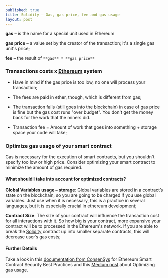 ```yaml
---
published: true
title: Solidity – Gas, gas price, fee and gas usage
layout: post
---
```


**gas** – is the name for a special unit used in Ethereum

**gas price** – a value set by the creator of the transaction; it's a single gas unit's price;

**fee** – the result of  `**gas** * **gas price**`

### Transactions costs x [Ethereum] system 

* Have in mind if the gas price is too low, no one will process your transaction;

* The fees are paid in ether, though, which is different from gas; 

* The transaction fails (still goes into the blockchain) in case of gas price is fine but the gas cost runs "over budget". You don't get the money back for the work that the miners did.

* Transaction fee = Amount of work that goes into something + storage space your code will take;

### Optimize gas usage of your smart contract

Gas is necessary for the execution of smart contracts, but you shouldn't specify too low or high price. Consider optimizing your smart contract to minimize the amount of gas required.

#### What should I take into account for optimized contracts?  

**Global Variables usage – storage**: Global variables are stored in a contract’s state on the blockchain, so you are going to be charged if you use global variables. Just use when it is necessary, this is a  practice in several languages, but it is especially crucial in ethereum development;    

**Contract Size**: The size of your contract will influence the transaction cost for all interactions with it. So how big is your contract, more expansive your contract will be to processed in the Ethereum's network. If you are able to break the [Solidity] contract up into smaller separate contracts, this will decrease user’s gas costs;   
  
#### Further Details
Take a look in this [documentation from ConsenSys] for Ethereum Smart Contract Security Best Practices and this [Medium post] about Optimizing gas usage.


[Ethereum]: https://www.ethereum.org/
[Solidity]: http://solidity.readthedocs.io
[documentation from ConsenSys]: https://consensys.github.io/smart-contract-best-practices/
[Medium post]: https://medium.com/coinmonks/optimizing-your-solidity-contracts-gas-usage-9d65334db6c7